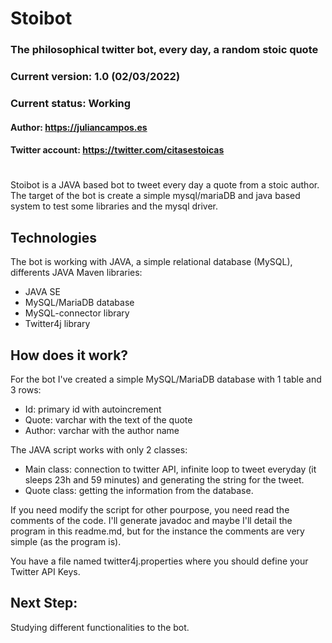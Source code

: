 # Stoibot
### The philosophical twitter bot, every day, a random stoic quote
### Current version: 1.0 (02/03/2022)
### Current status: Working
#### Author: https://juliancampos.es
#### Twitter account: https://twitter.com/citasestoicas
#

Stoibot is a JAVA based bot to tweet every day a quote from a stoic author. The target of the bot is create a simple mysql/mariaDB and java based system to test some libraries and the mysql driver.


## Technologies

The bot is working with JAVA, a simple relational database (MySQL), differents JAVA Maven libraries:

- JAVA SE
- MySQL/MariaDB database
- MySQL-connector library
- Twitter4j library

## How does it work?

For the bot I've created a simple MySQL/MariaDB database with 1 table and 3 rows:
- Id: primary id with autoincrement
- Quote: varchar with the text of the quote
- Author: varchar with the author name

The JAVA script works with only 2 classes:
- Main class: connection to twitter API, infinite loop to tweet everyday (it sleeps 23h and 59 minutes) and generating the string for the tweet.
- Quote class: getting the information from the database.

If you need modify the script for other pourpose, you need read the comments of the code. I'll generate javadoc and maybe I'll detail the program in this readme.md, but for the instance the comments are very simple (as the program is).

You have a file named twitter4j.properties where you should define your Twitter API Keys.

## Next Step:

Studying different functionalities to the bot.




